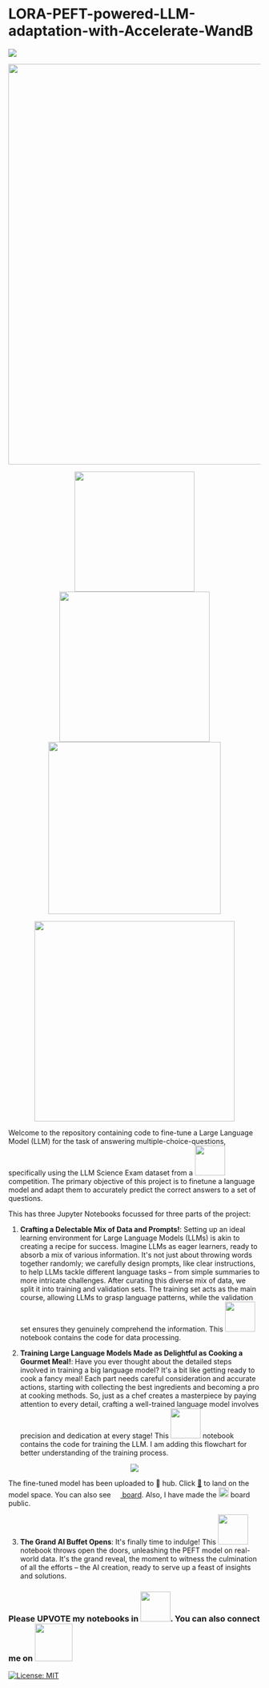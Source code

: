 # LORA-PEFT-powered-LLM-adaptation-with-Accelerate-WandB

<img src="https://i.imgur.com/vnejHGh.png">

<p align="center">
  <img src="https://www.jardiradio.com/blog/assets/96_hf_bitsandbytes_integration/Thumbnail_blue.png" width=800>
</p>

<p align="center">
  <img src="https://cdn4.iconfinder.com/data/icons/logos-and-brands/512/189_Kaggle_logo_logos-512.png" width=240> <img src="https://www.altoros.com/blog/wp-content/uploads/2016/01/tensorflow-logo-cropped.png" width=300> <img src="https://miro.medium.com/v2/resize:fit:691/1*VSQ0XEywxSgZBwW05GsZtw.png" width=344>
</p>

<p align="center">
  <img src="https://images.squarespace-cdn.com/content/v1/593e7428a5790aa6651c2a84/1533737043262-9AXTD8RHTIJOICBI1OHS/Jupyter.png" height=400>
</p>



Welcome to the repository containing code to fine-tune a Large Language Model (LLM) for the task of answering multiple-choice-questions, specifically using the LLM Science Exam dataset from a [<img src="https://img.shields.io/badge/Kaggle-20BEFF?style=for-the-badge&logo=Kaggle&logoColor=white" width=60>](https://www.kaggle.com/competitions/kaggle-llm-science-exam) competition. The primary objective of this project is to finetune a language model and adapt them to accurately predict the correct answers to a set of questions.

This has three Jupyter Notebooks focussed for three parts of the project:

1. **Crafting a Delectable Mix of Data and Prompts!**: Setting up an ideal learning environment for Large Language Models (LLMs) is akin to creating a recipe for success. Imagine LLMs as eager learners, ready to absorb a mix of various information. It's not just about throwing words together randomly; we carefully design prompts, like clear instructions, to help LLMs tackle different language tasks – from simple summaries to more intricate challenges. After curating this diverse mix of data, we split it into training and validation sets. The training set acts as the main course, allowing LLMs to grasp language patterns, while the validation set ensures they genuinely comprehend the information. This [<img src="https://img.shields.io/badge/Kaggle-20BEFF?style=for-the-badge&logo=Kaggle&logoColor=white" width=60>](https://www.kaggle.com/code/adityadawn/preparing-data-for-science-llm-exam) notebook contains the code for data processing.

2. **Training Large Language Models Made as Delightful as Cooking a Gourmet Meal!**: Have you ever thought about the detailed steps involved in training a big language model? It's a bit like getting ready to cook a fancy meal! Each part needs careful consideration and accurate actions, starting with collecting the best ingredients and becoming a pro at cooking methods. So, just as a chef creates a masterpiece by paying attention to every detail, crafting a well-trained language model involves precision and dedication at every stage! This [<img src="https://img.shields.io/badge/Kaggle-20BEFF?style=for-the-badge&logo=Kaggle&logoColor=white" width=60>](https://www.kaggle.com/code/adityadawn/training-llm-using-accelerate-and-w-b) notebook contains the code for training the LLM. I am adding this flowchart for better understanding of the training process.

<p align="center">
  <img src="https://github.com/Adi-ds/lora-peft-powered-llm-adaptation-with-accelerate---wandb/assets/78504100/3e055ad9-7869-413a-ab01-ef8a34c6a379">
</p>

The fine-tuned model has been uploaded to :hugs: hub. Click [🤗](https://huggingface.co/Adi-ds/Kaggle-Science-LLM) to land on the model space. You can also see [<img src="https://seeklogo.com/images/T/tensorflow-logo-02FCED4F98-seeklogo.com.png" width=15> board](https://huggingface.co/Adi-ds/Kaggle-Science-LLM/tensorboard). Also, I have made the [<img src="https://i0.wp.com/neptune.ai/wp-content/uploads/2022/11/Weights-Biases.png?fit=400%2C400&ssl=1" width=20>](https://wandb.ai/adityadawn98/Kaggle-LLM-Science/runs/s9m1tnpr) board public.

3. **The Grand AI Buffet Opens**: It's finally time to indulge! This [<img src="https://img.shields.io/badge/Kaggle-20BEFF?style=for-the-badge&logo=Kaggle&logoColor=white" width=60>](https://www.kaggle.com/code/adityadawn/llm-inference) notebook throws open the doors, unleashing the PEFT model on real-world data. It's the grand reveal, the moment to witness the culmination of all the efforts – the AI creation, ready to serve up a feast of insights and solutions.


### Please UPVOTE my notebooks in <img src="https://img.shields.io/badge/Kaggle-20BEFF?style=for-the-badge&logo=Kaggle&logoColor=white" width=60>. You can also connect me on [<img src="https://freelogopng.com/images/all_img/1656958733linkedin-logo-png.png" width=75>](https://www.linkedin.com/in/adityadawn-ds/)

 [![License: MIT](https://img.shields.io/badge/License-MIT-yellow.svg)](https://opensource.org/licenses/MIT)

